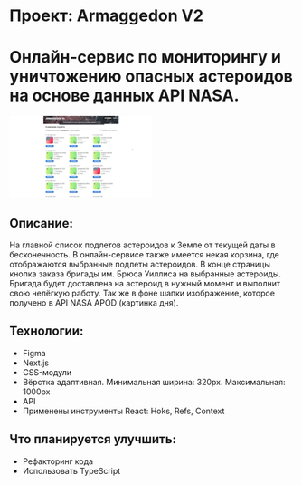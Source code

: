 # Проект: Armaggedon V2

# Онлайн-сервис по мониторингу и уничтожению опасных астероидов на основе данных API NASA.

<img src="https://github.com/SergeyKazarinov/armaggedon-next-js/blob/main/public/Armaggedon.gif" width="50%">

## Описание:

На главной список подлетов астероидов к Земле от текущей даты в бесконечность. В онлайн-сервисе также имеется некая корзина, где отображаются выбранные подлеты астероидов. В конце страницы кнопка заказа бригады им. Брюса Уиллиса на выбранные астероиды. Бригада будет доставлена на астероид в нужный момент и выполнит свою нелёгкую работу. Так же в фоне шапки изображение, которое получено в API NASA APOD (картинка дня).

## Технологии:

- Figma
- Next.js
- CSS-модули
- Вёрстка адаптивная. Минимальная ширина: 320px. Максимальная: 1000px
- API
- Применены инструменты React: Hoks, Refs, Context

## Что планируется улучшить:

- Рефакторинг кода
- Использовать TypeScript
